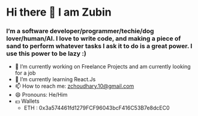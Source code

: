 # Hi there 👋 I am Zubin

### I’m a software developer/programmer/techie/dog lover/human/AI. I love to write code, and making a piece of sand to perform whatever tasks I ask it to do is a great power. I use this power to be lazy :)

- 🔭 I’m currently working on Freelance Projects and am currently looking for a job
- 🌱 I’m currently learning React.Js
- 📫 How to reach me: zchoudhary.10@gmail.com
- 😄 Pronouns: He/Him
- 💵 Wallets
  - ETH : 0x3a574461fd1279FCF96043bcF416C53B7e8dcEC0


<!--
**iamzubin/iamzubin** is a ✨ _special_ ✨ repository because its `README.md` (this file) appears on your GitHub profile.

Here are some ideas to get you started:

- 🔭 I’m currently working on ...
- 🌱 I’m currently learning ...
- 👯 I’m looking to collaborate on ...
- 🤔 I’m looking for help with ...
- 💬 Ask me about ...
- 📫 How to reach me: ...
- 😄 Pronouns: ...
- ⚡ Fun fact: ...
-->
